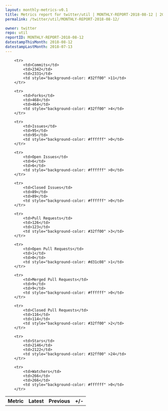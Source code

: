 ```yaml
---
layout: monthly-metrics-v0.1
title: Metrics report for twitter/util | MONTHLY-REPORT-2018-08-12 | 2018-08-12
permalink: /twitter/util/MONTHLY-REPORT-2018-08-12/

owner: twitter
repo: util
reportID: MONTHLY-REPORT-2018-08-12
datestampThisMonth: 2018-08-12
datestampLastMonth: 2018-07-13
---
```



<table style="width: 100%;">
    <tr>
        <th>Metric</th>
        <th>Latest</th>
        <th>Previous</th>
        <th>+/-</th>
    </tr>

        <tr>
            <td>Commits</td>
            <td>2342</td>
            <td>2331</td>
            <td style="background-color: #32ff00" >11</td>
        </tr>
        
        <tr>
            <td>Forks</td>
            <td>468</td>
            <td>464</td>
            <td style="background-color: #32ff00" >4</td>
        </tr>
        
        <tr>
            <td>Issues</td>
            <td>95</td>
            <td>95</td>
            <td style="background-color: #ffffff" >0</td>
        </tr>
        
        <tr>
            <td>Open Issues</td>
            <td>6</td>
            <td>6</td>
            <td style="background-color: #ffffff" >0</td>
        </tr>
        
        <tr>
            <td>Closed Issues</td>
            <td>89</td>
            <td>89</td>
            <td style="background-color: #ffffff" >0</td>
        </tr>
        
        <tr>
            <td>Pull Requests</td>
            <td>126</td>
            <td>123</td>
            <td style="background-color: #32ff00" >3</td>
        </tr>
        
        <tr>
            <td>Open Pull Requests</td>
            <td>1</td>
            <td>0</td>
            <td style="background-color: #d31c08" >1</td>
        </tr>
        
        <tr>
            <td>Merged Pull Requests</td>
            <td>9</td>
            <td>9</td>
            <td style="background-color: #ffffff" >0</td>
        </tr>
        
        <tr>
            <td>Closed Pull Requests</td>
            <td>116</td>
            <td>114</td>
            <td style="background-color: #32ff00" >2</td>
        </tr>
        
        <tr>
            <td>Stars</td>
            <td>2146</td>
            <td>2122</td>
            <td style="background-color: #32ff00" >24</td>
        </tr>
        
        <tr>
            <td>Watchers</td>
            <td>266</td>
            <td>266</td>
            <td style="background-color: #ffffff" >0</td>
        </tr>
        
</table>
